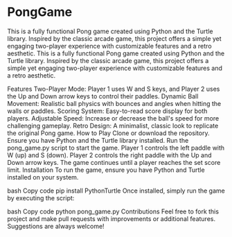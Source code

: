 # PongGame
This is a fully functional Pong game created using Python and the Turtle library. Inspired by the classic arcade game, this project offers a simple yet engaging two-player experience with customizable features and a retro aesthetic.
This is a fully functional Pong game created using Python and the Turtle library. Inspired by the classic arcade game, this project offers a simple yet engaging two-player experience with customizable features and a retro aesthetic.

Features
Two-Player Mode: Player 1 uses W and S keys, and Player 2 uses the Up and Down arrow keys to control their paddles.
Dynamic Ball Movement: Realistic ball physics with bounces and angles when hitting the walls or paddles.
Scoring System: Easy-to-read score display for both players.
Adjustable Speed: Increase or decrease the ball's speed for more challenging gameplay.
Retro Design: A minimalist, classic look to replicate the original Pong game.
How to Play
Clone or download the repository.
Ensure you have Python and the Turtle library installed.
Run the pong_game.py script to start the game.
Player 1 controls the left paddle with W (up) and S (down).
Player 2 controls the right paddle with the Up and Down arrow keys.
The game continues until a player reaches the set score limit.
Installation
To run the game, ensure you have Python and Turtle installed on your system.

bash
Copy code
pip install PythonTurtle
Once installed, simply run the game by executing the script:

bash
Copy code
python pong_game.py
Contributions
Feel free to fork this project and make pull requests with improvements or additional features. Suggestions are always welcome!
